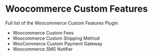 # Woocommerce Custom Features

Full list of the Woocommerce Custom Features Plugin

* Woocommerce Custom Fees
* Woocommerce Custom Shipping Method
* WooCommerce Custom Payment Gateway
* Woocommerce SMS Notifier

